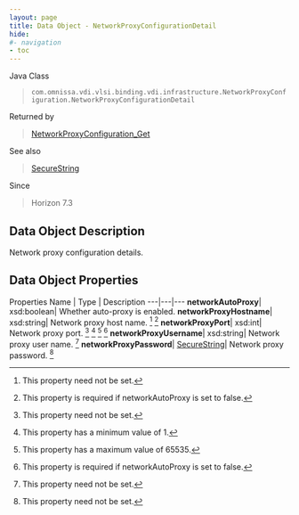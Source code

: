 ```yaml
---
layout: page
title: Data Object - NetworkProxyConfigurationDetail
hide:
#- navigation
- toc
---
```






Java Class
> `com.omnissa.vdi.vlsi.binding.vdi.infrastructure.NetworkProxyConfiguration.NetworkProxyConfigurationDetail`

Returned by
> [NetworkProxyConfiguration_Get](vdi.infrastructure.NetworkProxyConfiguration.md#get)

See also
> [SecureString](vdi.util.SecureString.md)

Since
> Horizon 7.3


## Data Object Description

Network proxy configuration details.

## Data Object Properties
Properties
Name |  Type |  Description
---|---|---
**networkAutoProxy**|  xsd:boolean|  Whether auto-proxy is enabled.
**networkProxyHostname**|  xsd:string|  Network proxy host name. [^1] [^293]
**networkProxyPort**|  xsd:int|  Network proxy port. [^1] [^8] [^189] [^293]
**networkProxyUsername**|  xsd:string|  Network proxy user name. [^1]
**networkProxyPassword**| [SecureString](vdi.util.SecureString.md)|  Network proxy password. [^1]


 


[^1]: This property need not be set.
[^8]: This property has a minimum value of 1.
[^189]: This property has a maximum value of 65535.
[^293]: This property is required if networkAutoProxy is set to false.